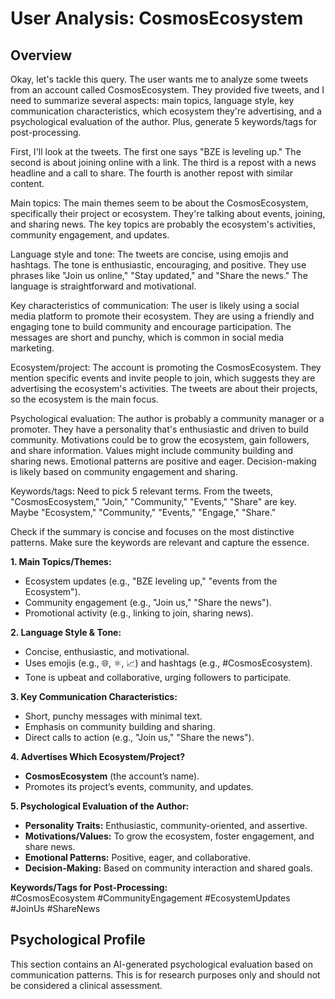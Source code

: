 # User Analysis: CosmosEcosystem

## Overview

<think>
Okay, let's tackle this query. The user wants me to analyze some tweets from an account called CosmosEcosystem. They provided five tweets, and I need to summarize several aspects: main topics, language style, key communication characteristics, which ecosystem they're advertising, and a psychological evaluation of the author. Plus, generate 5 keywords/tags for post-processing.

First, I'll look at the tweets. The first one says "BZE is leveling up." The second is about joining online with a link. The third is a repost with a news headline and a call to share. The fourth is another repost with similar content.

Main topics: The main themes seem to be about the CosmosEcosystem, specifically their project or ecosystem. They're talking about events, joining, and sharing news. The key topics are probably the ecosystem's activities, community engagement, and updates.

Language style and tone: The tweets are concise, using emojis and hashtags. The tone is enthusiastic, encouraging, and positive. They use phrases like "Join us online," "Stay updated," and "Share the news." The language is straightforward and motivational.

Key characteristics of communication: The user is likely using a social media platform to promote their ecosystem. They are using a friendly and engaging tone to build community and encourage participation. The messages are short and punchy, which is common in social media marketing.

Ecosystem/project: The account is promoting the CosmosEcosystem. They mention specific events and invite people to join, which suggests they are advertising the ecosystem's activities. The tweets are about their projects, so the ecosystem is the main focus.

Psychological evaluation: The author is probably a community manager or a promoter. They have a personality that's enthusiastic and driven to build community. Motivations could be to grow the ecosystem, gain followers, and share information. Values might include community building and sharing news. Emotional patterns are positive and eager. Decision-making is likely based on community engagement and sharing.

Keywords/tags: Need to pick 5 relevant terms. From the tweets, "CosmosEcosystem," "Join," "Community," "Events," "Share" are key. Maybe "Ecosystem," "Community," "Events," "Engage," "Share."

Check if the summary is concise and focuses on the most distinctive patterns. Make sure the keywords are relevant and capture the essence.
</think>

**1. Main Topics/Themes:**  
- Ecosystem updates (e.g., "BZE leveling up," "events from the Ecosystem").  
- Community engagement (e.g., "Join us," "Share the news").  
- Promotional activity (e.g., linking to join, sharing news).  

**2. Language Style & Tone:**  
- Concise, enthusiastic, and motivational.  
- Uses emojis (e.g., 🌐, ⚛️, 📈) and hashtags (e.g., #CosmosEcosystem).  
- Tone is upbeat and collaborative, urging followers to participate.  

**3. Key Communication Characteristics:**  
- Short, punchy messages with minimal text.  
- Emphasis on community building and sharing.  
- Direct calls to action (e.g., "Join us," "Share the news").  

**4. Advertises Which Ecosystem/Project?**  
- **CosmosEcosystem** (the account’s name).  
- Promotes its project’s events, community, and updates.  

**5. Psychological Evaluation of the Author:**  
- **Personality Traits:** Enthusiastic, community-oriented, and assertive.  
- **Motivations/Values:** To grow the ecosystem, foster engagement, and share news.  
- **Emotional Patterns:** Positive, eager, and collaborative.  
- **Decision-Making:** Based on community interaction and shared goals.  

**Keywords/Tags for Post-Processing:**  
#CosmosEcosystem #CommunityEngagement #EcosystemUpdates #JoinUs #ShareNews

## Psychological Profile

This section contains an AI-generated psychological evaluation based on communication patterns. This is for research purposes only and should not be considered a clinical assessment.